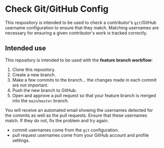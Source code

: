 # Check Git/GitHub Config

This respository is intended to be used to check a contributor's `git`/GitHub username configuration to ensure that they match. Matching usernames are necessary for ensuring a given contributor's work is tracked correctly.

## Intended use

This repository is intended to be used with the **feature branch workflow**:

1. Clone this repository.
1. Create a new branch.
1. Make a few commits to the branch... the changes made in each commit are not important.
1. Push the new branch to GitHub.
1. Open and approve a pull request so that your feature branch is merged into the `main`/`master` branch.

You will receive an automated email showing the usernames detected for the commits as well as the pull requests. Ensure that these usernames match. If they do not, fix the problem and try again.

- commit usernames come from the `git` configuration.
- pull request usernames come from your GitHub account and profile settings.
